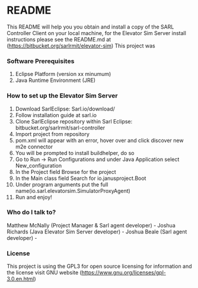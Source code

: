 # README #

This README will help you you obtain and install a copy of the SARL Controller Client on your local machine,
for the Elevator Sim Server install instructions please see the README.md at (https://bitbucket.org/sarlrmit/elevator-sim)
This project was
### Software Prerequisites ###
1. Eclipse Platform (version xx minumum)
2. Java Runtime Environment (JRE)


### How to set up the Elevator Sim Server ###

1.  Download SarlEclipse: Sarl.io/download/
2.  Follow installation guide at sarl.io
3.  Clone SarlEclipse repository within Sarl Eclipse: bitbucket.org/sarlrmit/sarl-controller
4.  Import project from repository 
5.  pom.xml will appear with an error, hover over and click discover new m2e connector
6.  You will be prompted to install buildhelper, do so
7.  Go to Run -> Run Configurations and under Java Application select New_configuration
8.  In the Project field Browse for the project
9.  In the Main class field Search for io.janusproject.Boot
10. Under program arguments put the full name(io.sarl.elevatorsim.SimulatorProxyAgent)
11. Run and enjoy!

### Who do I talk to? ###

Matthew McNally (Project Manager & Sarl agent developer) - 
Joshua Richards (Java Elevator Sim Server developer) -
Joshua Beale (Sarl agent developer) -

### License ###
This project is using the GPL3 for open source licensing for information and the license visit GNU website (https://www.gnu.org/licenses/gpl-3.0.en.html)
